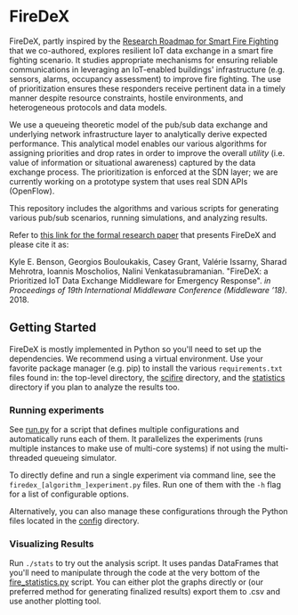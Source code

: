 # FireDeX

FireDeX, partly inspired by the [Research Roadmap for Smart Fire Fighting](https://www.nist.gov/publications/research-roadmap-smart-fire-fighting) that we co-authored, explores resilient IoT data exchange in a smart fire fighting scenario.  It studies appropriate mechanisms for ensuring reliable communications in leveraging an IoT-enabled buildings' infrastructure (e.g. sensors, alarms, occupancy assessment) to improve fire fighting.  The use of prioritization ensures these responders receive pertinent data in a timely manner despite resource constraints, hostile environments, and heterogeneous protocols and data models.

We use a queueing theoretic model of the pub/sub data exchange and underlying network infrastructure layer to analytically derive expected performance.
This analytical model enables our various algorithms for assigning priorities and drop rates in order to improve the overall *utility*  (i.e. value of information or situational awareness) captured by the data exchange process.
The prioritization is enforced at the SDN layer; we are currently working on a prototype system that uses real SDN APIs (OpenFlow).

This repository includes the algorithms and various scripts for generating various pub/sub scenarios, running simulations, and analyzing results.

Refer to [this link for the formal research paper](https://www.ics.uci.edu/~dsm/papers/2018/firedex-middleware.pdf) that presents FireDeX and please cite it as:

Kyle E. Benson, Georgios Bouloukakis, Casey Grant, Valérie Issarny, Sharad Mehrotra, Ioannis Moscholios, Nalini Venkatasubramanian. "FireDeX: a Prioritized IoT Data Exchange Middleware for Emergency Response". *in Proceedings of 19th International Middleware Conference (Middleware ’18)*. 2018.

## Getting Started

FireDeX is mostly implemented in Python so you'll need to set up the dependencies.
We recommend using a virtual environment.
Use your favorite package manager (e.g. pip) to install the various `requirements.txt` files found in: the top-level directory, the [scifire](scifire) directory, and the [statistics](statistics) directory if you plan to analyze the results too.

### Running experiments

See [run.py](run.py) for a script that defines multiple configurations and automatically runs each of them.  It parallelizes the experiments (runs multiple instances to make use of multi-core systems) if not using the multi-threaded queueing simulator.

To directly define and run a single experiment via command line, see the `firedex_[algorithm_]experiment.py` files.  Run one of them with the `-h` flag for a list of configurable options.

Alternatively, you can also manage these configurations through the Python files located in the [config](config) directory.

### Visualizing Results

Run `./stats` to try out the analysis script.  It uses pandas DataFrames that you'll need to manipulate through the code at the very bottom of the [fire_statistics.py](statistics/fire_statistics.py) script.
You can either plot the graphs directly or (our preferred method for generating finalized results) export them to .csv and use another plotting tool.

